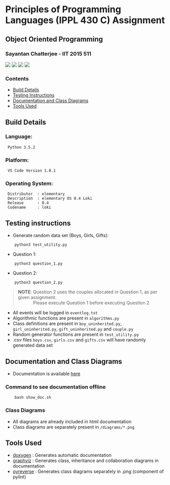 # Principles of Programming Languages (IPPL 430 C) Assignment
## Object Oriented Programming  
### Sayantan Chatterjee - IIT 2015 511

<img src="https://img.shields.io/badge/language-Python3-brightgreen.svg"/>
<img src="https://img.shields.io/badge/completion-20%25-yellow.svg"/>
<img src="https://img.shields.io/badge/elementary OS-0.4-red.svg"/>
<img src="https://img.shields.io/badge/VS Code-1.8.1-blue.svg"/>  

### Contents
* [Build Details](#build-details)
* [Testing Instructions](#testing-instructions)
* [Documentation and Class Diagrams](#documentation-and-class-diagrams)
* [Tools Used](#tools-used) 

## Build Details

### Language:

```
 Python 3.5.2
```

### Platform:

```
 VS Code Version 1.8.1
```

### Operating System:

```
 Distributor  :	elementary
 Description  :	elementary OS 0.4 Loki
 Release      :	0.4
 Codename     :	loki
```

## Testing instructions

* Generate random data set (Boys, Girls, Gifts):
```
    python3 test_utility.py
```

* Question 1:
``` 
    python3 question_1.py
```

* Question 2:

```
    python3 question_2.py
```
>**NOTE**: Question 2 uses the couples allocated in Question 1, as per given assignment.  
>&nbsp;&nbsp;&nbsp;&nbsp;&nbsp;&nbsp;&nbsp;&nbsp;&nbsp;&nbsp;&nbsp;&nbsp;Please execute Question 1 before executing Question 2

* All events will be logged in `eventlog.txt`
* Algorithmic functions are present in `algorithms.py`
* Class definitions are present in `boy_uninherited.py`, `girl_uninherited.py`, `gift_uninherited.py` and `couple.py`
* Random generator functions are present in `test_utility.py`
* .csv files `boys.csv`, `girls.csv` and `gifts.csv` will have randomly generated data set

## Documentation and Class Diagrams

* Documentation is available [here](https://ppl-iiita.github.io/ppl-assignment-coderIlluminatus/documentation/html/)

### Command to see documentation offline

``` 
    bash show_doc.sh
```

### Class Diagrams

* All diagrams are already included in html documentation
* Class diagrams are separately present in `/diagrams/*.png`

## Tools Used

* [doxygen](https://www.doxygen.org)   :  Generates automatic documentation
* [graphviz](https://www.graphviz.org)  :  Generates class, inheritance and collaboration diagrams in documentation 
* [pyreverse](https://pypi.python.org/pypi/pyreverse/0.5.1) :  Generates class diagrams separately in .png (component of pylint)